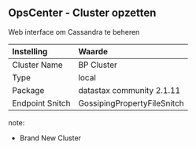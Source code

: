 ##  OpsCenter - Cluster opzetten

Web interface om Cassandra te beheren

| Instelling      | Waarde                     |
| :-------------  | :------------------------- |
| Cluster Name    | BP Cluster                 |
| Type            | local                      |
| Package         | datastax community 2.1.11  |
| Endpoint Snitch | GossipingPropertyFileSnitch|

note:
- Brand New Cluster

